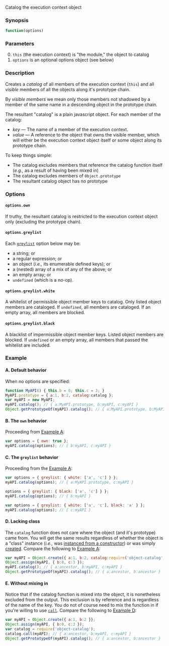 Catalog the execution context object

### Synopsis

```js
function(options)
```

### Parameters
0. `this` (the execution context) is "the module," the object to catalog
1. `options` is an optional options object (see below)

### Description

Creates a _catalog_ of all members of the execution context (`this`) and all _visible_ members of all the objects along it's prototype chain.

By _visible members_ we mean only those members not shadowed by a member of the same name in a descending object in the prototype chain.

The resultant "catalog" is a plain javascript object. For each member of the catalog:
* _key_ — The name of a member of the execution context.
* _value_ — A reference to the object that owns the visible member, which will either be the execution context object itself or some object along its prototype chain.

To keep things simple:
* The catalog excludes members that reference the catalog function itself (_e.g.,_ as a result of having been mixed in)
* The catalog excludes members of `Object.prototype`
* The resultant catalog object has no prototype

### Options

#### `options.own`
If truthy, the resultant catalog is restricted to the execution context object only (excluding the prototype chain).

#### `options.greylist`
Each [`greylist`](https://github.com/joneit/greylist) option below may be:
* a string; or
* a regular expression; or
* an object (_i.e.,_ its enumerable defined keys); or
* a (nested) array of a mix of any of the above; or
* an empty array; or
* `undefined` (which is a no-op).

#### `options.greylist.white`
A whitelist of permissible object member keys to catalog.
Only listed object members are cataloged.
If `undefined`, all members are cataloged.
If an empty array, all members are blocked.

#### `options.greylist.black`
A blacklist of impermissible object member keys.
Listed object members are blocked.
If `undefined` or an empty array, all members that passed the whitelist are included.

### Example

#### A. Default behavior
When no options are specified:

```js
function MyAPI() { this.b = 0; this.c = 3; }
MyAPI.prototype = { a:1, b:2, catalog:catalog };
var myAPI = new MyAPI;
myAPI.catalog(); // { a:MyAPI.prototype, b:myAPI, c:myAPI }
Object.getPrototypeOf(myAPI).catalog(); // { a:MyAPI.prototype, b:MyAPI.prototype }
```

#### B. The `own` behavior
Proceeding from [Example A](#a-default-behavior):

```js
var options = { own: true };
myAPI.catalog(options); // { b:myAPI, c:myAPI }
```

#### C. The `greylist` behavior
Proceeding from the [Example A](#a-default-behavior):

```js
var options = { greylist: { white: ['a', 'c'] } };
myAPI.catalog(options); // { a:MyAPI.prototype, c:myAPI }

options = { greylist: { black: ['a', 'c'] } };
myAPI.catalog(options); // { b:myAPI }

var options = { greylist: { white: ['a', 'c'], black: 'a' } };
myAPI.catalog(options); // { c:myAPI }
```

#### D. Lacking class

The `catalog` function does not care where the object (and it's prototype) came from. You will get the same results regardless of whether the object is a "class" instance (_i.e.,_ was [instanced from a constructor](https://developer.mozilla.org/docs/Web/JavaScript/Reference/Operators/new)) or was simply [created](https://developer.mozilla.org/docs/Web/JavaScript/Reference/Global_Objects/Object/create). Compare the following to [Example A](#a-default-behavior):

```js
var myAPI = Object.create({ a:1, b:2, catalog:require('object-catalog') }};
Object.assign(myAPI, { b:0, c:3 });
myAPI.catalog(); // { a:ancestor, b:myAPI, c:myAPI }
Object.getPrototypeOf(myAPI).catalog(); // { a:ancestor, b:ancestor }
```

#### E. Without mixing in

Notice that if the catalog function is mixed into the object, it is nonetheless excluded from the output. This exclusion is by reference and is regardless of the name of the key. You do not of course need to mix the function in if you're willing to use [`call`](https://developer.mozilla.org/docs/Web/JavaScript/Reference/Global_Objects/Function/call). Compare the following to [Example D](#d-without-mixing-in):

```js
var myAPI = Object.create({ a:1, b:2 }};
Object.assign(myAPI, { b:0, c:3 });
var catalog = require('object-catalog');
catalog.call(myAPI); // { a:ancestor, b:myAPI, c:myAPI }
Object.getPrototypeOf(myAPI).catalog(); // { a:ancestor, b:ancestor }
```